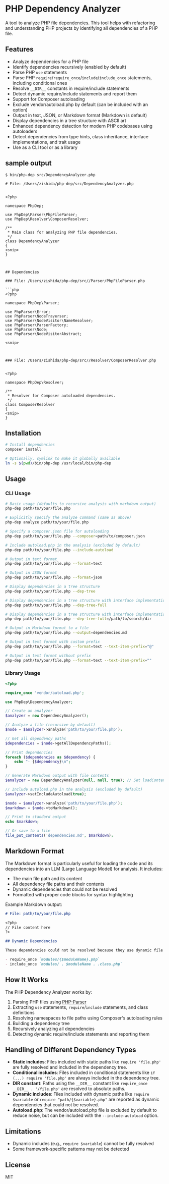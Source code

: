 # PHP Dependency Analyzer

A tool to analyze PHP file dependencies. This tool helps with refactoring and understanding PHP projects by identifying all dependencies of a PHP file.

## Features

- Analyze dependencies for a PHP file
- Identify dependencies recursively (enabled by default)
- Parse PHP `use` statements
- Parse PHP `require`/`require_once`/`include`/`include_once` statements, including conditional ones
- Resolve `__DIR__` constants in require/include statements
- Detect dynamic require/include statements and report them
- Support for Composer autoloading
- Exclude vendor/autoload.php by default (can be included with an option)
- Output in text, JSON, or Markdown format (Markdown is default)
- Display dependencies in a tree structure with ASCII art
- Enhanced dependency detection for modern PHP codebases using autoloaders
- Detect dependencies from type hints, class inheritance, interface implementations, and trait usage
- Use as a CLI tool or as a library

## sample output

`$ bin/php-dep src/DependencyAnalyzer.php`

```
# File: /Users/zishida/php-dep/src/DependencyAnalyzer.php


<?php

namespace PhpDep;

use PhpDep\Parser\PhpFileParser;
use PhpDep\Resolver\ComposerResolver;

/**
 * Main class for analyzing PHP file dependencies.
 */
class DependencyAnalyzer
{
<snip>
}



## Dependencies

### File: /Users/zishida/php-dep/src//Parser/PhpFileParser.php

```php
<?php

namespace PhpDep\Parser;

use PhpParser\Error;
use PhpParser\NodeTraverser;
use PhpParser\NodeVisitor\NameResolver;
use PhpParser\ParserFactory;
use PhpParser\Node;
use PhpParser\NodeVisitorAbstract;

<snip>



### File: /Users/zishida/php-dep/src//Resolver/ComposerResolver.php


<?php

namespace PhpDep\Resolver;

/**
 * Resolver for Composer autoloaded dependencies.
 */
class ComposerResolver
{
<snip>
}

```

## Installation

```bash
# Install dependencies
composer install

# Optionally, symlink to make it globally available
ln -s $(pwd)/bin/php-dep /usr/local/bin/php-dep
```

## Usage

### CLI Usage

```bash
# Basic usage (defaults to recursive analysis with markdown output)
php-dep path/to/your/file.php

# Explicitly specify the analyze command (same as above)
php-dep analyze path/to/your/file.php

# Specify a composer.json file for autoloading
php-dep path/to/your/file.php --composer=path/to/composer.json

# Include autoload.php in the analysis (excluded by default)
php-dep path/to/your/file.php --include-autoload

# Output in text format
php-dep path/to/your/file.php --format=text

# Output in JSON format
php-dep path/to/your/file.php --format=json

# Display dependencies in a tree structure
php-dep path/to/your/file.php --dep-tree

# Display dependencies in a tree structure with interface implementations
php-dep path/to/your/file.php --dep-tree-full

# Display dependencies in a tree structure with interface implementations in a specific directory
php-dep path/to/your/file.php --dep-tree-full=/path/to/search/dir

# Output in Markdown format to a file
php-dep path/to/your/file.php --output=dependencies.md

# Output in text format with custom prefix
php-dep path/to/your/file.php --format=text --text-item-prefix="@"

# Output in text format without prefix
php-dep path/to/your/file.php --format=text --text-item-prefix=""
```

### Library Usage

```php
<?php

require_once 'vendor/autoload.php';

use PhpDep\DependencyAnalyzer;

// Create an analyzer
$analyzer = new DependencyAnalyzer();

// Analyze a file (recursive by default)
$node = $analyzer->analyze('path/to/your/file.php');

// Get all dependency paths
$dependencies = $node->getAllDependencyPaths();

// Print dependencies
foreach ($dependencies as $dependency) {
    echo "- {$dependency}\n";
}

// Generate Markdown output with file contents
$analyzer = new DependencyAnalyzer(null, null, true); // Set loadContents to true

// Include autoload.php in the analysis (excluded by default)
$analyzer->setIncludeAutoload(true);

$node = $analyzer->analyze('path/to/your/file.php');
$markdown = $node->toMarkdown();

// Print to standard output
echo $markdown;

// Or save to a file
file_put_contents('dependencies.md', $markdown);
```

## Markdown Format

The Markdown format is particularly useful for loading the code and its dependencies into an LLM (Large Language Model) for analysis. It includes:

- The main file path and its content
- All dependency file paths and their contents
- Dynamic dependencies that could not be resolved
- Formatted with proper code blocks for syntax highlighting

Example Markdown output:

```markdown
# File: path/to/your/file.php

<?php
// File content here
?>

## Dynamic Dependencies

These dependencies could not be resolved because they use dynamic file paths:

- require_once `modules/{$moduleName}.php`
- include_once `modules/ . $moduleName . .class.php`
```

## How It Works

The PHP Dependency Analyzer works by:

1. Parsing PHP files using [PHP-Parser](https://github.com/nikic/PHP-Parser)
2. Extracting `use` statements, `require`/`include` statements, and class definitions
3. Resolving namespaces to file paths using Composer's autoloading rules
4. Building a dependency tree
5. Recursively analyzing all dependencies
6. Detecting dynamic require/include statements and reporting them

## Handling of Different Dependency Types

- **Static includes**: Files included with static paths like `require 'file.php'` are fully resolved and included in the dependency tree.
- **Conditional includes**: Files included in conditional statements like `if (...) require 'file.php'` are always included in the dependency tree.
- **__DIR__ constant**: Paths using the `__DIR__` constant like `require_once __DIR__ . '/file.php'` are resolved to absolute paths.
- **Dynamic includes**: Files included with dynamic paths like `require $variable` or `require "path/{$variable}.php"` are reported as dynamic dependencies that could not be resolved.
- **Autoload.php**: The vendor/autoload.php file is excluded by default to reduce noise, but can be included with the `--include-autoload` option.

## Limitations

- Dynamic includes (e.g., `require $variable`) cannot be fully resolved
- Some framework-specific patterns may not be detected

## License

MIT
